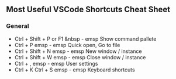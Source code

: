 ## Most Useful VSCode Shortcuts Cheat Sheet

### General

* Ctrl + Shift + P  or  F1  &nbsp                  -  emsp       Show command pallete
* Ctrl + P  emsp                                  -  emsp       Quick open, Go to file
* Ctrl + Shift + N  emsp                          -  emsp       New window / instance
* Ctrl + Shift + W  emsp                          -  emsp       Close window / instance  
* Ctrl + ,  emsp                                  -  emsp       User settings
* Ctrl + K Ctrl + S  emsp                         -  emsp       Keyboard shortcuts
